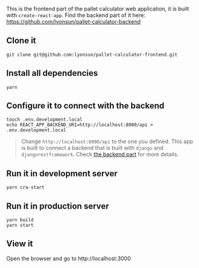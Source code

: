 This is the frontend part of the pallet calculator web application, it is built with `create-react-app`.
Find the backend part of it here: https://github.com/lyonsun/pallet-calculator-backend

## Clone it

```shell
git clone git@github.com:lyonsun/pallet-calculator-frontend.git
```

## Install all dependencies

```shell
yarn
```

## Configure it to connect with the backend

```shell
touch .env.development.local
echo REACT_APP_BACKEND_URI=http://localhost:8000/api > .env.development.local
```

> Change `http://localhost:8000/api` to the one you defined.
> This app is built to connect a backend that is built with `django` and `djangorestframework`.
> Check [the backend part](https://github.com/lyonsun/pallet-calculator-backend) for more details.

## Run it in development server

```shell
yarn cra-start
```
## Run it in production server

```shell
yarn build
yarn start
```

## View it

Open the browser and go to http://localhost:3000